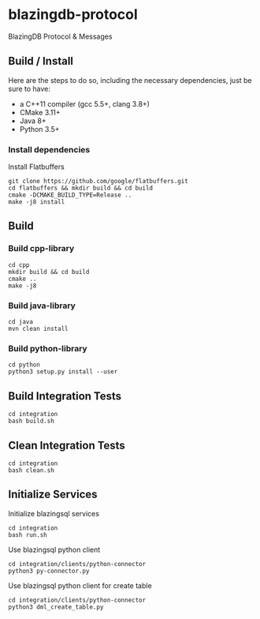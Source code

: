 
# blazingdb-protocol
BlazingDB Protocol &amp; Messages

## Build / Install 

Here are the steps to do so, including the necessary dependencies, just be sure to have:

- a C++11 compiler (gcc 5.5+, clang 3.8+)
- CMake 3.11+
- Java 8+
- Python 3.5+

### Install dependencies

Install Flatbuffers

```
git clone https://github.com/google/flatbuffers.git
cd flatbuffers && mkdir build && cd build
cmake -DCMAKE_BUILD_TYPE=Release ..
make -j8 install
```

## Build

### Build cpp-library
```
cd cpp
mkdir build && cd build
cmake ..
make -j8 
```
### Build java-library
```
cd java
mvn clean install
```

### Build python-library
```
cd python
python3 setup.py install --user
```

## Build Integration Tests

```
cd integration
bash build.sh
```


## Clean Integration Tests

```
cd integration
bash clean.sh
```

## Initialize Services

Initialize blazingsql services
```
cd integration
bash run.sh
```

Use blazingsql python client 

```
cd integration/clients/python-connector
python3 py-connector.py

```

Use blazingsql python client for create table 
```
cd integration/clients/python-connector
python3 dml_create_table.py
```


